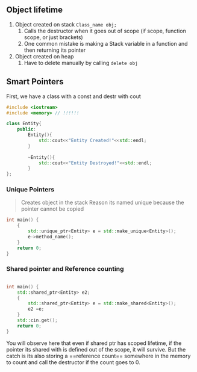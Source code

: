 ## Object lifetime
1. Object created on stack `Class_name obj;`
	1. Calls the destructor when it goes out of scope (if scope, function scope, or just brackets)
	2. One common mistake is making a Stack variable in a function and then returning its pointer
2. Object created on heap
	1. Have to delete manually by calling `delete obj`

## Smart Pointers

First, we have a class with a const and destr with cout
```cpp
#include <iostream>
#include <memory> // !!!!!!

class Entity{
    public:
        Entity(){
            std::cout<<"Entity Created!"<<std::endl;
        }
        
        ~Entity(){
            std::cout<<"Entity Destroyed!"<<std::endl;
        }
};

```
### Unique Pointers
> Creates object in the stack
> Reason its named unique because the pointer cannot be copied

```cpp
int main() {
    {
        std::unique_ptr<Entity> e = std::make_unique<Entity>();
        e->method_name();
    }
    return 0;
}

```
### Shared pointer and Reference counting
```cpp

int main() {
    std::shared_ptr<Entity> e2;
    {
        std::shared_ptr<Entity> e = std::make_shared<Entity>();
        e2 =e;
    }
    std::cin.get();
    return 0;
}

```
You will observe here that even if shared ptr has scoped lifetime, if the pointer its shared with is defined out of the scope, it will survive. But the catch is its also storing a ==reference count== somewhere in the memory to count and call the destructor if the count goes to 0.